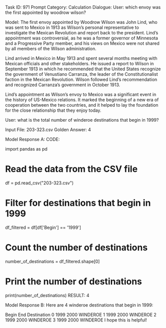 Task ID: 971
Prompt Category: Calculation
Dialogue:
User:
which envoy was the first appointed by woodrow wilson?

Model:
The first envoy appointed by Woodrow Wilson was John Lind, who was sent to Mexico in 1913 as Wilson’s personal representative to investigate the Mexican Revolution and report back to the president. Lind’s appointment was controversial, as he was a former governor of Minnesota and a Progressive Party member, and his views on Mexico were not shared by all members of the Wilson administration.

Lind arrived in Mexico in May 1913 and spent several months meeting with Mexican officials and other stakeholders. He issued a report to Wilson in September 1913 in which he recommended that the United States recognize the government of Venustiano Carranza, the leader of the Constitutionalist faction in the Mexican Revolution. Wilson followed Lind’s recommendation and recognized Carranza’s government in October 1913.

Lind’s appointment as Wilson’s envoy to Mexico was a significant event in the history of US-Mexico relations. It marked the beginning of a new era of cooperation between the two countries, and it helped to lay the foundation for the close relationship that they enjoy today.

User:
what is the total number of winderoe destinations that begin in 1999?

Input File: 203-323.csv
Golden Answer:
4

Model Response A:
CODE:

import pandas as pd

# Read the data from the CSV file

df = pd.read_csv("203-323.csv")

# Filter for destinations that begin in 1999

df_filtered = df[df['Begin'] == '1999']

# Count the number of destinations

number_of_destinations = df_filtered.shape[0]

# Print the number of destinations

print(number_of_destinations)
RESULT:
4

Model Response B:
Here are 4 winderoe destinations that begin in 1999:

Begin End Destination
0 1999 2000 WINDEROE
1 1999 2000 WINDEROE
2 1999 2000 WINDEROE
3 1999 2000 WINDEROE
I hope this is helpful!
